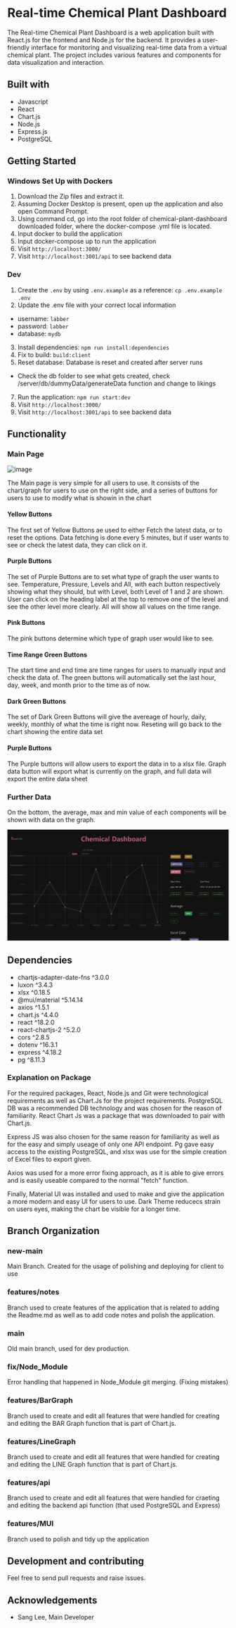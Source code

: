 # Real-time Chemical Plant Dashboard

The Real-time Chemical Plant Dashboard is a web application built with React.js for the frontend and Node.js for the backend. It provides a user-friendly interface for monitoring and visualizing real-time data from a virtual chemical plant. The project includes various features and components for data visualization and interaction.

## Built with

- Javascript
- React
- Chart.js
- Node.js
- Express.js
- PostgreSQL

## Getting Started

### Windows Set Up with Dockers

1. Download the Zip files and extract it.
2. Assuming Docker Desktop is present, open up the application and also open Command Prompt.
3. Using command cd, go into the root folder of chemical-plant-dashboard downloaded folder, where the docker-compose .yml file is located.
4. Input docker <compose build> to build the application
5. Input docker-compose up to run the application
6. Visit `http://localhost:3000/`
7. Visit `http://localhost:3001/api` to see backend data

### Dev

1. Create the `.env` by using `.env.example` as a reference: `cp .env.example .env`
2. Update the .env file with your correct local information

- username: `labber`
- password: `labber`
- database: `mydb`

3. Install dependencies: `npm run install:dependencies`
4. Fix to build: `build:client`
5. Reset database: Database is reset and created after server runs

- Check the db folder to see what gets created, check /server/db/dummyData/generateData function and change to likings

7. Run the application: `npm run start:dev`
8. Visit `http://localhost:3000/`
9. Visit `http://localhost:3001/api` to see backend data

## Functionality

### Main Page

![image](https://github.com/melonaster3/chemical-plant-dashboard/assets/101602590/925dadd4-c79c-4699-9fa4-144db1ab7901)

The Main page is very simple for all users to use. It consists of the chart/graph for users to use on the right side, and a series of buttons for users to use to modify what is showin in the chart

#### Yellow Buttons

The first set of Yellow Buttons ae used to either Fetch the latest data, or to reset the options. Data fetching is done every 5 minutes, but if user wants to see or check the latest data, they can click on it.

#### Purple Buttons

The set of Purple Buttons are to set what type of graph the user wants to see. Temperature, Pressure, Levels and All, with each button respectively showing what they should, but with Level, both Level of 1 and 2 are shown. User can click on the heading label at the top to remove one of the level and see the other level more clearly. All will show all values on the time range.

#### Pink Buttons

The pink buttons determine which type of graph user would like to see.

#### Time Range Green Buttons

The start time and end time are time ranges for users to manually input and check the data of. The green buttons will automatically set the last hour, day, week, and month prior to the time as of now.

#### Dark Green Buttons

The set of Dark Green Buttons will give the avereage of hourly, daily, weekly, monthly of what the time is right now. Reseting will go back to the chart showing the entire data set

#### Purple Buttons

The Purple buttons will allow users to export the data in to a xlsx file. Graph data button will export what is currently on the graph, and full data will export the entire data sheet

### Further Data

On the bottom, the average, max and min value of each components will be shown with data on the graph.

![MainPage](https://github.com/melonaster3/chemical-plant-dashboard/blob/new-main/client/public/simacro.png?raw=true)

## Dependencies

- chartjs-adapter-date-fns ^3.0.0
- luxon ^3.4.3
- xlsx ^0.18.5
- @mui/material ^5.14.14
- axios ^1.5.1
- chart.js ^4.4.0
- react ^18.2.0
- react-chartjs-2 ^5.2.0
- cors ^2.8.5
- dotenv ^16.3.1
- express ^4.18.2
- pg ^8.11.3

### Explanation on Package

For the required packages, React, Node.js and Git were technological requirements as well as Chart.Js for the project requirements. PostgreSQL DB was a recommended DB technology and was chosen for the reason of familiarity. React Chart Js was a package that was downloaded to pair with Chart.js.

Express JS was also chosen for the same reason for familiarity as well as for the easy and simply useage of only one API endpoint. Pg gave easy access to the existing PostgreSQL, and xlsx was use for the simple creation of Excel files to export given.

Axios was used for a more error fixing approach, as it is able to give errors and is easily useable compared to the normal "fetch" function.

Finally, Material UI was installed and used to make and give the application a more modern and easy UI for users to use. Dark Theme reducecs strain on users eyes, making the chart be visible for a longer time.

## Branch Organization

### new-main

Main Branch. Created for the usage of polishing and deploying for client to use

### features/notes

Branch used to create features of the application that is related to adding the Readme.md as well as to add code notes and polish the application.

### main

Old main branch, used for dev production.

### fix/Node_Module

Error handling that happened in Node_Module git merging. (Fixing mistakes)

### features/BarGraph

Branch used to create and edit all features that were handled for creating and editing the BAR Graph function that is part of Chart.js.

### features/LineGraph

Branch used to create and edit all features that were handled for creating and editing the LINE Graph function that is part of Chart.js.

### features/api

Branch used to create and edit all features that were handled for craeting and editing the backend api function (that used PostgreSQL and Express)

### features/MUI

Branch used to polish and tidy up the application

## Development and contributing

Feel free to send pull requests and raise issues.

## Acknowledgements

- Sang Lee, Main Developer
